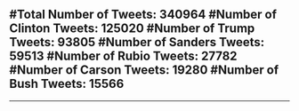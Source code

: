 #Total Number of Tweets: 340964 
#Number of Clinton Tweets: 125020
#Number of Trump Tweets: 93805
#Number of Sanders Tweets: 59513
#Number of Rubio Tweets: 27782
#Number of Carson Tweets: 19280
#Number of Bush Tweets: 15566
---
---
